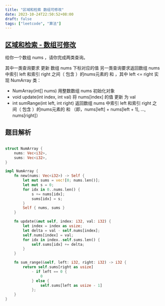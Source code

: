 ```yaml
---
title: "区域和检索 数组可修改"
date: 2023-10-24T22:50:52+08:00
draft: false
tags: ["leetcode", "算法"]
---
```


## [区域和检索 - 数组可修改](https://leetcode.cn/problems/range-sum-query-mutable/)

给你一个数组 nums ，请你完成两类查询。

其中一类查询要求 更新 数组 nums 下标对应的值
另一类查询要求返回数组 nums 中索引 left 和索引 right 之间（ 包含 ）的nums元素的 和 ，其中 left <= right
实现 NumArray 类：

- NumArray(int[] nums) 用整数数组 nums 初始化对象
- void update(int index, int val) 将 nums[index] 的值 更新 为 val
- int sumRange(int left, int right) 返回数组 nums 中索引 left 和索引 right 之间（ 包含 ）的nums元素的 和 （即，nums[left] + nums[left + 1], ..., nums[right]）


## 题目解析

```rust

struct NumArray {
    nums: Vec<i32>,
    sums: Vec<i32>,
}

impl NumArray {
    fn new(nums: Vec<i32>) -> Self {
        let mut sums = vec![0; nums.len()];
        let mut s = 0;
        for idx in 0..nums.len() {
            s += nums[idx];
            sums[idx] = s;
        }
        Self { nums, sums }
    }

    fn update(&mut self, index: i32, val: i32) {
        let index = index as usize;
        let delta = val - self.nums[index];
        self.nums[index] = val;
        for idx in index..self.sums.len() {
            self.sums[idx] += delta;
        }
    }

    fn sum_range(&self, left: i32, right: i32) -> i32 {
        return self.sums[right as usize]
            - if left == 0 {
                0
            } else {
                self.sums[left as usize - 1]
            };
    }
}

```


